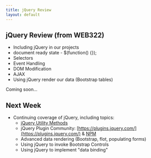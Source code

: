 ```yaml
---
title: jQuery Review
layout: default
---
```


## jQuery Review (from WEB322)

* Including jQuery in our projects
* document ready state - $(function() {});
* Selectors
* Event Handling
* DOM Modification
* AJAX
* Using jQuery render our data (Bootstrap tables)

Coming soon...

## Next Week

* Continuing coverage of jQuery, including topics:
  * [jQuery Utility Methods](http://api.jquery.com/category/utilities/)
  * jQuery Plugin Community: [https://plugins.jquery.com/](https://plugins.jquery.com/) & [NPM](https://www.npmjs.com/browse/keyword/jquery-plugin)
  * Advanced data rendering (Bootstrap, flot, populating forms)
  * Using jQuery to invoke Bootstrap Controls
  * Using jQuery to implement "data binding"
  
  

